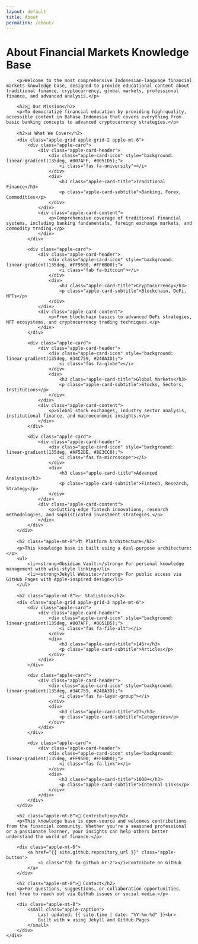 ```yaml
---
layout: default
title: About
permalink: /about/
---
```


<div class="apple-container">
    <div class="apple-content">
        <h1>About Financial Markets Knowledge Base</h1>

        <p>Welcome to the most comprehensive Indonesian-language financial markets knowledge base, designed to provide educational content about traditional finance, cryptocurrency, global markets, professional finance, and advanced analysis.</p>

        <h2>🎯 Our Mission</h2>
        <p>To democratize financial education by providing high-quality, accessible content in Bahasa Indonesia that covers everything from basic banking concepts to advanced cryptocurrency strategies.</p>

        <h2>📊 What We Cover</h2>
        <div class="apple-grid apple-grid-2 apple-mt-6">
            <div class="apple-card">
                <div class="apple-card-header">
                    <div class="apple-card-icon" style="background: linear-gradient(135deg, #007AFF, #0051D5);">
                        <i class="fas fa-university"></i>
                    </div>
                    <div>
                        <h3 class="apple-card-title">Traditional Finance</h3>
                        <p class="apple-card-subtitle">Banking, Forex, Commodities</p>
                    </div>
                </div>
                <div class="apple-card-content">
                    <p>Comprehensive coverage of traditional financial systems, including banking fundamentals, foreign exchange markets, and commodity trading.</p>
                </div>
            </div>

            <div class="apple-card">
                <div class="apple-card-header">
                    <div class="apple-card-icon" style="background: linear-gradient(135deg, #FF9500, #FF6B00);">
                        <i class="fab fa-bitcoin"></i>
                    </div>
                    <div>
                        <h3 class="apple-card-title">Cryptocurrency</h3>
                        <p class="apple-card-subtitle">Blockchain, DeFi, NFTs</p>
                    </div>
                </div>
                <div class="apple-card-content">
                    <p>From blockchain basics to advanced DeFi strategies, NFT ecosystems, and cryptocurrency trading techniques.</p>
                </div>
            </div>

            <div class="apple-card">
                <div class="apple-card-header">
                    <div class="apple-card-icon" style="background: linear-gradient(135deg, #34C759, #248A3D);">
                        <i class="fas fa-globe"></i>
                    </div>
                    <div>
                        <h3 class="apple-card-title">Global Markets</h3>
                        <p class="apple-card-subtitle">Stocks, Sectors, Institutions</p>
                    </div>
                </div>
                <div class="apple-card-content">
                    <p>Global stock exchanges, industry sector analysis, institutional finance, and macroeconomic insights.</p>
                </div>
            </div>

            <div class="apple-card">
                <div class="apple-card-header">
                    <div class="apple-card-icon" style="background: linear-gradient(135deg, #AF52DE, #8E3CC0);">
                        <i class="fas fa-microscope"></i>
                    </div>
                    <div>
                        <h3 class="apple-card-title">Advanced Analysis</h3>
                        <p class="apple-card-subtitle">Fintech, Research, Strategy</p>
                    </div>
                </div>
                <div class="apple-card-content">
                    <p>Cutting-edge fintech innovations, research methodologies, and sophisticated investment strategies.</p>
                </div>
            </div>
        </div>

        <h2 class="apple-mt-8">🏗️ Platform Architecture</h2>
        <p>This knowledge base is built using a dual-purpose architecture:</p>
        <ul>
            <li><strong>Obsidian Vault:</strong> For personal knowledge management with wiki-style linking</li>
            <li><strong>Jekyll Website:</strong> For public access via GitHub Pages with Apple-inspired design</li>
        </ul>

        <h2 class="apple-mt-8">📈 Statistics</h2>
        <div class="apple-grid apple-grid-3 apple-mt-6">
            <div class="apple-card">
                <div class="apple-card-header">
                    <div class="apple-card-icon" style="background: linear-gradient(135deg, #007AFF, #0051D5);">
                        <i class="fas fa-file-alt"></i>
                    </div>
                    <div>
                        <h3 class="apple-card-title">146+</h3>
                        <p class="apple-card-subtitle">Articles</p>
                    </div>
                </div>
            </div>

            <div class="apple-card">
                <div class="apple-card-header">
                    <div class="apple-card-icon" style="background: linear-gradient(135deg, #34C759, #248A3D);">
                        <i class="fas fa-layer-group"></i>
                    </div>
                    <div>
                        <h3 class="apple-card-title">27</h3>
                        <p class="apple-card-subtitle">Categories</p>
                    </div>
                </div>
            </div>

            <div class="apple-card">
                <div class="apple-card-header">
                    <div class="apple-card-icon" style="background: linear-gradient(135deg, #FF9500, #FF6B00);">
                        <i class="fas fa-link"></i>
                    </div>
                    <div>
                        <h3 class="apple-card-title">1000+</h3>
                        <p class="apple-card-subtitle">Internal Links</p>
                    </div>
                </div>
            </div>
        </div>

        <h2 class="apple-mt-8">🤝 Contributing</h2>
        <p>This knowledge base is open-source and welcomes contributions from the financial community. Whether you're a seasoned professional or a passionate learner, your insights can help others better understand the world of finance.</p>

        <div class="apple-mt-6">
            <a href="{{ site.github.repository_url }}" class="apple-button">
                <i class="fab fa-github mr-2"></i>Contribute on GitHub
            </a>
        </div>

        <h2 class="apple-mt-8">📧 Contact</h2>
        <p>For questions, suggestions, or collaboration opportunities, feel free to reach out via GitHub issues or social media.</p>

        <div class="apple-mt-8">
            <small class="apple-caption">
                Last updated: {{ site.time | date: "%Y-%m-%d" }}<br>
                Built with ❤️ using Jekyll and GitHub Pages
            </small>
        </div>
    </div>
</div>